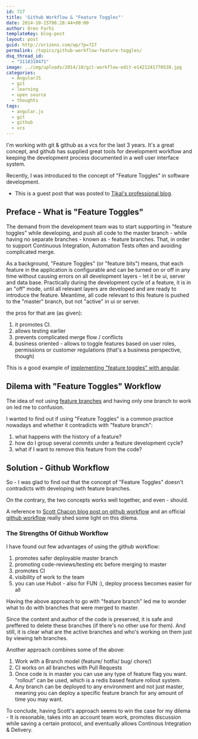 ```yaml
---
id: 727
title: 'Github Workflow & "Feature Toggles"'
date: 2014-10-15T06:28:44+00:00
author: Oren Farhi 
templateKey: blog-post
layout: post
guid: http://orizens.com/wp/?p=727
permalink: /topics/github-workflow-feature-toggles/
dsq_thread_id:
  - "3118310471"
image: ../img/uploads/2014/10/git-workflow-edit-e1421241770538.jpg
categories:
  - AngularJS
  - git
  - learning
  - open source
  - thoughts
tags:
  - angular.js
  - git
  - github
  - vcs
---
```

I'm working with git & github as a vcs for the last 3 years. It's a great concept, and github has supplied great tools for development workflow and keeping the development process documented in a well user interface system.

Recently, I was introduced to the concept of "Feature Toggles" in software development.<!--more-->

* This is a guest post that was posted to <a title="Tikal's Blog" href="http://tikalk.com/node/12448" target="_blank">Tikal's professional blog</a>.

## Preface - What is "Feature Toggles"

The demand from the development team was to start supporting in "feature toggles" while developing, and push all code to the master branch - while having no separate branches - known as - feature branches. That, in order to support Continuous Integration, Automation Tests often and avoiding complicated merge.

As a background, "Feature Toggles" (or "feature bits") means, that each feature in the application is configurable and can be turned on or off in any time without causing errors on all development layers - let it be ui, server and data base. Practically during the development cycle of a feature, it is in an "off" mode, until all relevant layers are developed and are ready to introduce the feature. Meantime, all code relevant to this feature is pushed to the "master" branch, but not "active" in ui or server.
  
the pros for that are (as given):

  1. it promotes CI.
  2. allows testing earlier
  3. prevents complicated merge flow / conflicts
  4. business oriented - allows to toggle features based on user roles, permissions or customer regulations (that's a business perspective, though)

This is a good example of <a href="https://github.com/mjt01/angular-feature-flags" target="_blank">implementing "feature toggles" with angular</a>.

## Dilema with "Feature Toggles" Workflow

The idea of not using <a href="http://nvie.com/posts/a-successful-git-branching-model/" target="_blank">feature branches</a> and having only one branch to work on led me to confusion.
  
I wanted to find out if using "Feature Toggles" is a common practice nowadays and whether it contradicts with "feature branch":

  1. what happens with the history of a feature?
  2. how do I group several commits under a feature development cycle?
  3. what if I want to remove this feature from the code?

## Solution - Github Workflow

So - I was glad to find out that the concept of "Feature Toggles" doesn't contradicts with developing iwth feature branches.
  
On the contrary, the two concepts works well together, and even - should.

A reference to <a href="http://scottchacon.com/2011/08/31/github-flow.html" target="_blank">Scott Chacon blog post on github workflow</a> and an official <a href="https://guides.github.com/introduction/flow/index.html" target="_blank">github workflow</a> really shed some light on this dilema.

### The Strengths Of Github Workflow

I have found out few advantages of using the github workflow:

  1. promotes safer deployable master branch
  2. promoting code-reviews/testing etc before merging to master
  3. promotes CI
  4. visibility of work to the team
  5. you can use Hubot - also for FUN :), deploy process becomes easier for all

Having the above approach to go with "feature branch" led me to wonder what to do with branches that were merged to master.
  
Since the content and author of the code is preserved, it is safe and preffered to delete these branches (if there's no other use for them). And still, it is clear what are the active branches and who's working on them just by viewing teh branches.

Another approach combines some of the above:

  1. Work with a Branch model (feature/ hotfix/ bug/ chore/)
  2. CI works on all branches with Pull Requests
  3. Once code is in master you can use any type of feature flag you want. "rollout" can be used, which is a redis based feature rollout system.
  4. Any branch can be deployed to any environment and not just master, meaning you can deploy a specific feature branch for any amount of time you may want.

To conclude, having Scott's approach seems to win the case for my dilema - It is resonable, takes into an account team work, promotes discussion while saving a certain protocol, and eventually allows Continous Integration & Delivery.